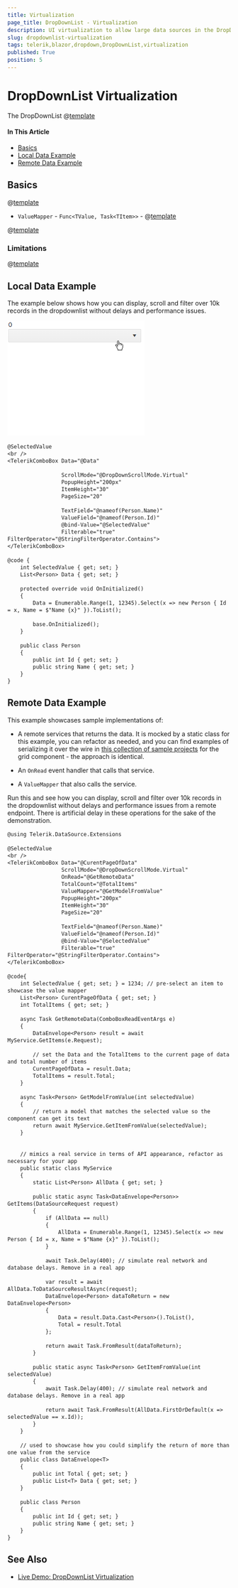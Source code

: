 ```yaml
---
title: Virtualization
page_title: DropDownList - Virtualization
description: UI virtualization to allow large data sources in the DropDownList for Blazor.
slug: dropdownlist-virtualization
tags: telerik,blazor,dropdown,DropDownList,virtualization
published: True
position: 5
---
```


# DropDownList Virtualization

The DropDownList @[template](/_contentTemplates/common/dropdowns-virtualization.md#value-proposition)

#### In This Article

* [Basics](#basics)
* [Local Data Example](#local-data-example)
* [Remote Data Example](#remote-data-example)

## Basics

@[template](/_contentTemplates/common/dropdowns-virtualization.md#basics-core)


* `ValueMapper` - `Func<TValue, Task<TItem>>` - @[template](/_contentTemplates/common/dropdowns-virtualization.md#value-mapper-text)

@[template](/_contentTemplates/common/dropdowns-virtualization.md#remote-data-specifics)

### Limitations

@[template](/_contentTemplates/common/dropdowns-virtualization.md#limitations)

## Local Data Example

The example below shows how you can display, scroll and filter over 10k records in the dropdownlist without delays and performance issues.

![Virtual Scrolling of large local data](images/dropdownlist-virtual-scrolling-local.gif)

````CSHTML
@SelectedValue
<br />
<TelerikComboBox Data="@Data"

                 ScrollMode="@DropDownScrollMode.Virtual"
                 PopupHeight="200px"
                 ItemHeight="30"
                 PageSize="20"

                 TextField="@nameof(Person.Name)"
                 ValueField="@nameof(Person.Id)"
                 @bind-Value="@SelectedValue"
                 Filterable="true" FilterOperator="@StringFilterOperator.Contains">
</TelerikComboBox>

@code {
    int SelectedValue { get; set; }
    List<Person> Data { get; set; }

    protected override void OnInitialized()
    {
        Data = Enumerable.Range(1, 12345).Select(x => new Person { Id = x, Name = $"Name {x}" }).ToList();

        base.OnInitialized();
    }

    public class Person
    {
        public int Id { get; set; }
        public string Name { get; set; }
    }
}
````

## Remote Data Example

This example showcases sample implementations of:

* A remote services that returns the data. It is mocked by a static class for this example, you can refactor as needed, and you can find examples of serializing it over the wire in <a href="https://github.com/telerik/blazor-ui/tree/master/grid/datasourcerequest-on-server" target="_blank">this collection of sample projects</a> for the grid component - the approach is identical.

* An `OnRead` event handler that calls that service.

* A `ValueMapper` that also calls the service.

Run this and see how you can display, scroll and filter over 10k records in the dropdownlist without delays and performance issues from a remote endpoint. There is artificial delay in these operations for the sake of the demonstration.

````CSHTML
@using Telerik.DataSource.Extensions

@SelectedValue
<br />
<TelerikComboBox Data="@CurentPageOfData"
                 ScrollMode="@DropDownScrollMode.Virtual"
                 OnRead="@GetRemoteData"
                 TotalCount="@TotalItems"
                 ValueMapper="@GetModelFromValue"
                 PopupHeight="200px"
                 ItemHeight="30"
                 PageSize="20"

                 TextField="@nameof(Person.Name)"
                 ValueField="@nameof(Person.Id)"
                 @bind-Value="@SelectedValue"
                 Filterable="true" FilterOperator="@StringFilterOperator.Contains">
</TelerikComboBox>

@code{
    int SelectedValue { get; set; } = 1234; // pre-select an item to showcase the value mapper
    List<Person> CurentPageOfData { get; set; }
    int TotalItems { get; set; }

    async Task GetRemoteData(ComboBoxReadEventArgs e)
    {
        DataEnvelope<Person> result = await MyService.GetItems(e.Request);

        // set the Data and the TotalItems to the current page of data and total number of items
        CurentPageOfData = result.Data;
        TotalItems = result.Total;
    }

    async Task<Person> GetModelFromValue(int selectedValue)
    {
        // return a model that matches the selected value so the component can get its text
        return await MyService.GetItemFromValue(selectedValue);
    }


    // mimics a real service in terms of API appearance, refactor as necessary for your app
    public static class MyService
    {
        static List<Person> AllData { get; set; }

        public static async Task<DataEnvelope<Person>> GetItems(DataSourceRequest request)
        {
            if (AllData == null)
            {
                AllData = Enumerable.Range(1, 12345).Select(x => new Person { Id = x, Name = $"Name {x}" }).ToList();
            }

            await Task.Delay(400); // simulate real network and database delays. Remove in a real app

            var result = await AllData.ToDataSourceResultAsync(request);
            DataEnvelope<Person> dataToReturn = new DataEnvelope<Person>
            {
                Data = result.Data.Cast<Person>().ToList(),
                Total = result.Total
            };

            return await Task.FromResult(dataToReturn);
        }

        public static async Task<Person> GetItemFromValue(int selectedValue)
        {
            await Task.Delay(400); // simulate real network and database delays. Remove in a real app

            return await Task.FromResult(AllData.FirstOrDefault(x => selectedValue == x.Id));
        }
    }

    // used to showcase how you could simplify the return of more than one value from the service
    public class DataEnvelope<T>
    {
        public int Total { get; set; }
        public List<T> Data { get; set; }
    }

    public class Person
    {
        public int Id { get; set; }
        public string Name { get; set; }
    }
}
````


## See Also

  * [Live Demo: DropDownList Virtualization](https://demos.telerik.com/blazor-ui/dropdownlist/virtualization)
   
  
